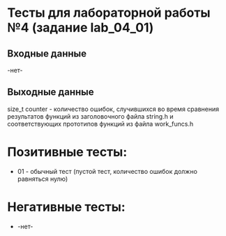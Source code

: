 # Тесты для лабораторной работы №4 (задание lab_04_01)

## Входные данные
-нет-

## Выходные данные
size_t counter - количество ошибок, случившихся во время сравнения результатов
функций из заголовочного файла string.h и соответствующих прототипов функций
из файла work_funcs.h


# Позитивные тесты: 
- 01 - обычный тест (пустой тест, количество ошибок должно равняться нулю)

# Негативные тесты:
- -нет-

